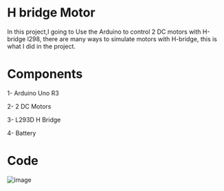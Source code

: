 # H bridge Motor

In this project,I going to Use the Arduino to control 2 DC motors with H-bridge l298, there are many ways to simulate motors with H-bridge, this is what I did in the project.

# Components

1- Arduino Uno R3

2- 2 DC Motors

3- L293D H Bridge

4- Battery

# Code 

![image](https://user-images.githubusercontent.com/50388183/127248998-98af57b3-1907-4000-8844-05e3972421cc.png)

